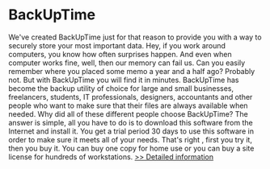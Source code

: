 # BackUpTime
We've created BackUpTime just for that reason to provide you with a way to securely store your most important data. Hey, if you work around computers, you know how often surprises happen. And even when computer works fine, well, then our memory can fail us. Can you easily remember where you placed some memo a year and a half ago? Probably not. But with BackUpTime you will find it in minutes.
BackUpTime has become the backup utility of choice for large and small businesses, freelancers, students, IT professionals, designers, accountants and other people who want to make sure that their files are always available when needed. Why did all of these different people choose BackUpTime? The answer is simple, all you have to do is to download this software from the Internet and install it. You get a trial period 30 days to use this software in order to make sure it meets all of your needs. That's right , first you try it, then you buy it. You can buy one copy for home use or you can buy a site license for hundreds of workstations.
[>> Detailed information](https://secure.shareit.com/shareit/product.html?productid=156223&affiliateid=200057808)